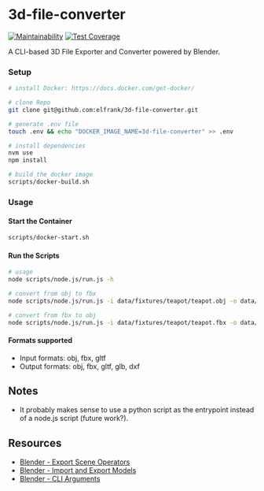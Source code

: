 3d-file-converter
========

[![Maintainability](https://api.codeclimate.com/v1/badges/91756ad255e7c1b0ce62/maintainability)](https://codeclimate.com/github/elfrank/3d-file-converter/maintainability)
[![Test Coverage](https://api.codeclimate.com/v1/badges/91756ad255e7c1b0ce62/test_coverage)](https://codeclimate.com/github/elfrank/3d-file-converter/test_coverage)

A CLI-based 3D File Exporter and Converter powered by Blender.


### Setup

```bash
# install Docker: https://docs.docker.com/get-docker/

# clone Repo
git clone git@github.com:elfrank/3d-file-converter.git

# generate .env file
touch .env && echo "DOCKER_IMAGE_NAME=3d-file-converter" >> .env

# install dependencies
nvm use
npm install

# build the docker image
scripts/docker-build.sh
```

### Usage

#### Start the Container

```bash
scripts/docker-start.sh
```

#### Run the Scripts

```bash
# usage
node scripts/node.js/run.js -h

# convert from obj to fbx
node scripts/node.js/run.js -i data/fixtures/teapot/teapot.obj -o data/output/teapot.fbx

# convert from fbx to obj
node scripts/node.js/run.js -i data/fixtures/teapot/teapot.fbx -o data/output/teapot.obj
```

#### Formats supported
* Input formats: obj, fbx, gltf
* Output formats: obj, fbx, gltf, glb, dxf

## Notes
* It probably makes sense to use a python script as the entrypoint instead of a node.js script (future work?).

## Resources
* [Blender - Export Scene Operators](https://docs.blender.org/api/current/bpy.ops.export_scene.html)
* [Blender - Import and Export Models](https://blender.stackexchange.com/questions/16563/how-can-i-run-blender-from-the-command-line-to-export-and-import-models)
* [Blender - CLI Arguments](https://docs.blender.org/manual/en/latest/advanced/command_line/arguments.html)
